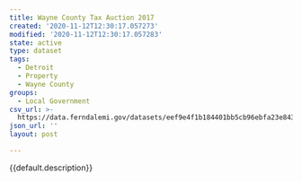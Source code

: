 ```yaml
---
title: Wayne County Tax Auction 2017
created: '2020-11-12T12:30:17.057273'
modified: '2020-11-12T12:30:17.057283'
state: active
type: dataset
tags:
  - Detroit
  - Property
  - Wayne County
groups:
  - Local Government
csv_url: >-
  https://data.ferndalemi.gov/datasets/eef9e4f1b184401bb5cb96ebfa23e843_0.csv?outSR=%7B%22latestWkid%22%3A3857%2C%22wkid%22%3A102100%7D
json_url: ''
layout: post

---
```

{{default.description}}
